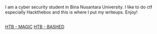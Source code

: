 I am a cyber security student in Bina Nusantara University. I like to do ctf especially Hackthebox and this is where I put my writeups. Enjoy!
<br><br>

[HTB - MAGIC](https://corporalcat.github.io/Writeups/Magic/)    [HTB - BASHED](https://corporalcat.github.io/Writeups/Bashed/)


